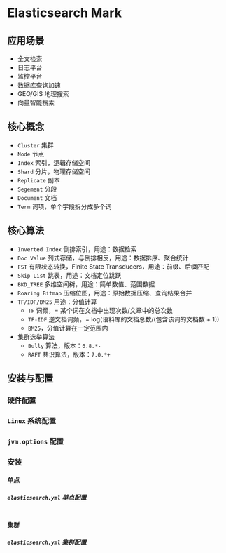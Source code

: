# Elasticsearch Mark

## 应用场景

- 全文检索
- 日志平台
- 监控平台
- 数据库查询加速
- GEO/GIS 地理搜索
- 向量智能搜索

## 核心概念

- `Cluster` 集群
- `Node` 节点
- `Index` 索引，逻辑存储空间
- `Shard` 分片，物理存储空间
- `Replicate` 副本
- `Segement` 分段
- `Document` 文档
- `Term` 词项，单个字段拆分成多个词

## 核心算法

- `Inverted Index` 倒排索引，用途：数据检索
- `Doc Value` 列式存储，与倒排相反，用途：数据排序、聚合统计
- `FST` 有限状态转换，Finite State Transducers，用途：前缀、后缀匹配
- `Skip List` 跳表，用途：文档定位跳跃
- `BKD_TREE` 多维空间树，用途：简单数值、范围数据
- `Roaring Bitmap` 压缩位图，用途：原始数据压缩、查询结果合并
- `TF/IDF/BM25` 用途：分值计算
  - `TF` 词频，= 某个词在文档中出现次数/文章中的总次数
  - `TF-IDF` 逆文档词频，= log(语料库的文档总数/(包含该词的文档数 + 1))
  - `BM25`，分值计算在一定范围内
- 集群选举算法
  - `Bully` 算法，版本：`6.8.*-`
  - `RAFT` 共识算法，版本：`7.0.*+`

## 安装与配置

### 硬件配置

### `Linux` 系统配置

### `jvm.options` 配置

### 安装

#### 单点

##### `elasticsearch.yml` 单点配置

```yaml

```

#### 集群

##### `elasticsearch.yml` 集群配置

```yaml

```
